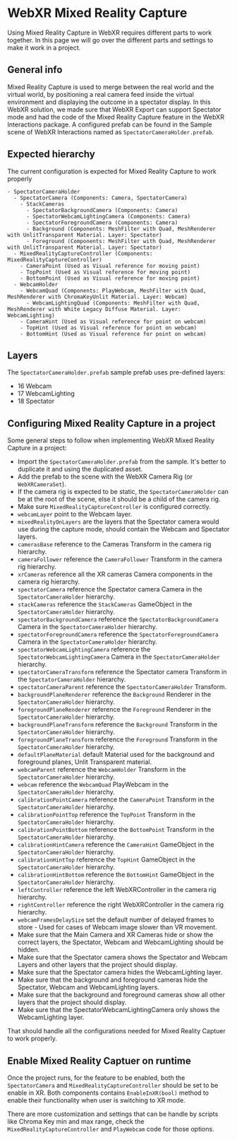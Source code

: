 # WebXR Mixed Reality Capture

Using Mixed Reality Capture in WebXR requires different parts to work together. In this page we will go over the different parts and settings to make it work in a project.

## General info

Mixed Reality Capture is used to merge between the real world and the virtual world, by positioning a real camera feed inside the virtual environment and displaying the outcome in a spectator display.
In this WebXR solution, we made sure that WebXR Export can support Spectator mode and had the code of the Mixed Reality Capture feature in the WebXR Interactions package.
A configured prefab can be found in the Sample scene of WebXR Interactions named as `SpectatorCameraHolder.prefab`.

## Expected hierarchy

The current configuration is expected for Mixed Reality Capture to work properly

```
- SpectatorCameraHolder
  - SpectatorCamera (Components: Camera, SpectatorCamera)
    - StackCameras
      - SpectatorBackgroundCamera (Components: Camera)
      - SpectatorWebcamLightingCamera (Components: Camera)
      - SpectatorForegroundCamera (Components: Camera)
      - Background (Components: MeshFilter with Quad, MeshRenderer with UnlitTransparent Material. Layer: Spectator) 
      - Foreground (Components: MeshFilter with Quad, MeshRenderer with UnlitTransparent Material. Layer: Spectator)
  - MixedRealityCaptureController (Components: MixedRealityCaptureController)
    - CameraPoint (Used as Visual reference for moving point)
    - TopPoint (Used as Visual reference for moving point)
    - BottomPoint (Used as Visual reference for moving point)
  - WebcamHolder
    - WebcamQuad (Components: PlayWebcam, MeshFilter with Quad, MeshRenderer with ChromaKeyUnlit Material. Layer: Webcam)
      - WebcamLightingQuad (Components: MeshFilter with Quad, MeshRenderer with White Legacy Diffuse Material. Layer: WebcamLighting)
    - CameraHint (Used as Visual reference for point on webcam)
    - TopHint (Used as Visual reference for point on webcam)
    - BottomHint (Used as Visual reference for point on webcam)
```

## Layers

The `SpectatorCameraHolder.prefab` sample prefab uses pre-defined layers:

- 16 Webcam
- 17 WebcamLighting
- 18 Spectator

## Configuring Mixed Reality Capture in a project

Some general steps to follow when implementing WebXR Mixed Reality Capture in a project:

- Import the `SpectatorCameraHolder.prefab` from the sample. It's better to duplicate it and using the duplicated asset.
- Add the prefab to the scene with the WebXR Camera Rig (or `WebXRCameraSet`).
- If the camera rig is expected to be static, the `SpectatorCameraHolder` can be at the root of the scene, else it should be a child of the camera rig.
- Make sure `MixedRealityCaptureController` is configured correctly.
- `webcamLayer` point to the Webcam layer.
- `mixedRealityOnLayers` are the layers that the Spectator camera would use during the capture mode, should contain the Webcam and Spectator layers.
- `camerasBase` reference to the Cameras Transform in the camera rig hierarchy.
- `cameraFollower` reference the `CameraFollower` Transform in the camera rig hierarchy.
- `xrCameras` reference all the XR cameras Camera components in the camera rig hierarchy.
- `spectatorCamera` reference the Spectator camera Camera in the `SpectatorCameraHolder` hierarchy.
- `stackCameras` reference the `StackCameras` GameObject in the `SpectatorCameraHolder` hierarchy.
- `spectatorBackgroundCamera` reference the `SpectatorBackgroundCamera` Camera in the `SpectatorCameraHolder` hierarchy.
- `spectatorForegroundCamera` reference the `SpectatorForegroundCamera` Camera in the `SpectatorCameraHolder` hierarchy.
- `spectatorWebcamLightingCamera` reference the `SpectatorWebcamLightingCamera` Camera in the `SpectatorCameraHolder` hierarchy.
- `spectatorCameraTransform` reference the Spectator camera Transform in the `SpectatorCameraHolder` hierarchy.
- `spectatorCameraParent` reference the `SpectatorCameraHolder` Transform.
- `backgroundPlaneRenderer` reference the `Background` Renderer in the `SpectatorCameraHolder` hierarchy.
- `foregroundPlaneRenderer` reference the `Foreground` Renderer in the `SpectatorCameraHolder` hierarchy.
- `backgroundPlaneTransform` reference the `Background` Transform in the `SpectatorCameraHolder` hierarchy.
- `foregroundPlaneTransform` reference the `Foreground` Transform in the `SpectatorCameraHolder` hierarchy.
- `defaultPlaneMaterial` default Material used for the background and foreground planes, Unlit Transparent material.
- `webcamParent` reference the `WebcamHolder` Transform in the `SpectatorCameraHolder` hierarchy.
- `webcam` reference the `WebcamQuad` PlayWebcam in the `SpectatorCameraHolder` hierarchy.
- `calibrationPointCamera` reference the `CameraPoint` Transform in the `SpectatorCameraHolder` hierarchy.
- `calibrationPointTop` reference the `TopPoint` Transform in the `SpectatorCameraHolder` hierarchy.
- `calibrationPointBottom` reference the `BottomPoint` Transform in the `SpectatorCameraHolder` hierarchy.
- `calibrationHintCamera` reference the `CameraHint` GameObject in the `SpectatorCameraHolder` hierarchy.
- `calibrationHintTop` reference the `TopHint` GameObject in the `SpectatorCameraHolder` hierarchy.
- `calibrationHintBottom` reference the `BottomHint` GameObject in the `SpectatorCameraHolder` hierarchy.
- `leftController` reference the left WebXRController in the camera rig hierarchy.
- `rightController` reference the right WebXRController in the camera rig hierarchy.
- `webcamFramesDelaySize` set the default number of delayed frames to store - Used for cases of Webcam image slower than VR movement.
- Make sure that the Main Camera and XR Cameras hide or show the correct layers, the Spectator, Webcam and WebcamLighting should be hidden.
- Make sure that the Spectator camera shows the Spectator and Webcam Layers and other layers that the project should display.
- Make sure that the Spectator camera hides the WebcamLighting layer.
- Make sure that the background and foreground cameras hide the Spectator, Webcam and WebcamLighting layers.
- Make sure that the background and foreground cameras show all other layers that the project should display.
- Make sure that the SpectatorWebcamLightingCamera only shows the WebcamLighting layer.

That should handle all the configurations needed for Mixed Reality Captuer to work properly.

## Enable Mixed Reality Captuer on runtime

Once the project runs, for the feature to be enabled, both the `SpectatorCamera` and `MixedRealityCaptureController` should be set to be enable in XR.
Both components contains `EnableInXR(bool)` method to enable their functionality when user is switching to XR mode.

There are more customization and settings that can be handle by scripts like Chroma Key min and max range, check the `MixedRealityCaptureController` and `PlayWebcam` code for those options.
